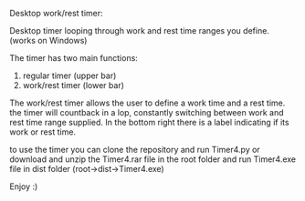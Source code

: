 Desktop work/rest timer:

Desktop timer looping through work and rest time ranges you define. (works on Windows)

The timer has two main functions:
1. regular timer (upper bar)
2. work/rest timer (lower bar)

The work/rest timer allows the user to define a work time and a rest time. the timer will countback in a lop, constantly switching between work and rest time range supplied.  In the bottom right there is a label indicating if its work or rest time. 

to use the timer you can clone the repository and run Timer4.py or download and unzip the Timer4.rar file in the root folder and run Timer4.exe file in dist folder (root->dist->Timer4.exe)

Enjoy :) 